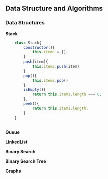 ## Data Structure and Algorithms 

### Data Structures 
**Stack**
```JavaScript
    class Stack{
        constructor(){
            this.items = [];
        }
        push(item){
            this.items.push(item)
        }
        pop(){
            this.items.pop()
        }
        isEmpty(){
            return this.items.length === 0;
        },
        peek(){
            return this.items.length;
        }
    }
```

```Python

```
**Queue**

**LinkedList**

**Binary Search**

**Binary Search Tree**

**Graphs**


